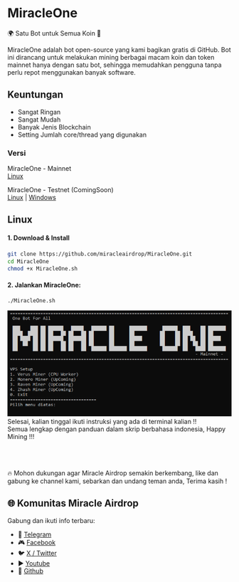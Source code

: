 # MiracleOne
🌍 Satu Bot untuk Semua Koin 🚀  

MiracleOne adalah bot open-source yang kami bagikan gratis di GitHub. Bot ini dirancang untuk melakukan mining berbagai macam koin dan token mainnet hanya dengan satu bot, sehingga memudahkan pengguna tanpa perlu repot menggunakan banyak software. 

## Keuntungan
- Sangat Ringan
- Sangat Mudah
- Banyak Jenis Blockchain
- Setting Jumlah core/thread yang digunakan

### Versi
MiracleOne - Mainnet  
[Linux](https://github.com/miracleairdrop)  
  
MiracleOne - Testnet (ComingSoon)  
[Linux](https://github.com/miracleairdrop) | [Windows](https://github.com/miracleairdrop)


## Linux
#### 1. Download & Install
```bash
git clone https://github.com/miracleairdrop/MiracleOne.git
cd MiracleOne
chmod +x MiracleOne.sh
```
#### 2. Jalankan MiracleOne:
```bash
./MiracleOne.sh
```

![1](assets/Screenshot_142.png)  
Selesai, kalian tinggal ikuti instruksi yang ada di terminal kalian !!  
Semua lengkap dengan panduan dalam skrip berbahasa indonesia, Happy Mining !!!

<br><br><br>
🔥 Mohon dukungan agar Miracle Airdrop semakin berkembang, like dan gabung ke channel kami, sebarkan dan undang teman anda, Terima kasih !
## 🌐 Komunitas Miracle Airdrop
Gabung dan ikuti info terbaru:
- 💬 [Telegram](https://t.me/miracleairdrops)
- 🎮 [Facebook](https://facebook.com/miracleairdrop)
- 🐦 [X / Twitter](https://x.com/miracle_forum)
- ▶️ [Youtube](https://www.youtube.com/@miracle_airdrop)
- 🐙 [Github](https://github.com/miracleairdrop)
